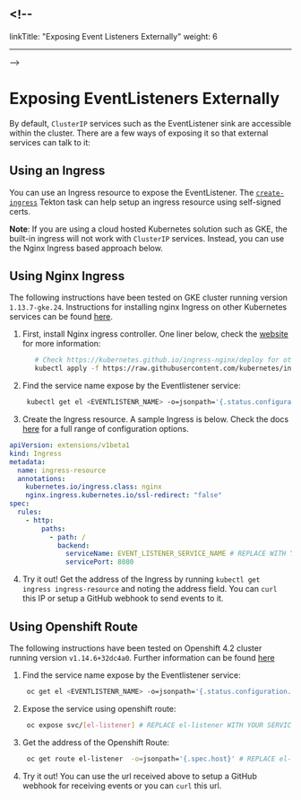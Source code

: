## <!--

linkTitle: "Exposing Event Listeners Externally" weight: 6

---

-->

# Exposing EventListeners Externally

By default, `ClusterIP` services such as the EventListener sink are accessible
within the cluster. There are a few ways of exposing it so that external
services can talk to it:

## Using an Ingress

You can use an Ingress resource to expose the EventListener. The
[`create-ingress`](./getting-started/create-ingress.yaml) Tekton task can help
setup an ingress resource using self-signed certs.

**Note**: If you are using a cloud hosted Kubernetes solution such as GKE, the
built-in ingress will not work with `ClusterIP` services. Instead, you can use
the Nginx Ingress based approach below.

## Using Nginx Ingress

The following instructions have been tested on GKE cluster running version
`1.13.7-gke.24`. Instructions for installing nginx Ingress on other Kubernetes
services can be found
[here](https://kubernetes.github.io/ingress-nginx/deploy/).

1. First, install Nginx ingress controller. One liner below, check the
   [website](https://kubernetes.github.io/ingress-nginx/deploy/#gce-gke) for
   more information:
   ```sh
      # Check https://kubernetes.github.io/ingress-nginx/deploy for other installation options
      kubectl apply -f https://raw.githubusercontent.com/kubernetes/ingress-nginx/controller-v0.34.1/deploy/static/provider/cloud/deploy.yaml
   ```
2. Find the service name expose by the Eventlistener service:
   ```sh
    kubectl get el <EVENTLISTENR_NAME> -o=jsonpath='{.status.configuration.generatedName}{"\n"}'
   ```
3. Create the Ingress resource. A sample Ingress is below. Check the docs
   [here](https://kubernetes.github.io/ingress-nginx/user-guide/nginx-configuration/)
   for a full range of configuration options.

```yaml
apiVersion: extensions/v1beta1
kind: Ingress
metadata:
  name: ingress-resource
  annotations:
    kubernetes.io/ingress.class: nginx
    nginx.ingress.kubernetes.io/ssl-redirect: "false"
spec:
  rules:
    - http:
        paths:
          - path: /
            backend:
              serviceName: EVENT_LISTENER_SERVICE_NAME # REPLACE WITH YOUR SERVICE NAME FROM STEP 2
              servicePort: 8080
```

4. Try it out! Get the address of the Ingress by running
   `kubectl get ingress ingress-resource` and noting the address field. You can
   `curl` this IP or setup a GitHub webhook to send events to it.

## Using Openshift Route

The following instructions have been tested on Openshift 4.2 cluster running
version `v1.14.6+32dc4a0`. Further information can be found
[here](https://docs.okd.io/latest/architecture/networking/routes.html)

1. Find the service name expose by the Eventlistener service:
   ```sh
    oc get el <EVENTLISTENR_NAME> -o=jsonpath='{.status.configuration.generatedName}'
   ```
2. Expose the service using openshift route:
   ```sh
    oc expose svc/[el-listener] # REPLACE el-listener WITH YOUR SERVICE NAME FROM STEP 1
   ```
3. Get the address of the Openshift Route:
   ```sh
    oc get route el-listener  -o=jsonpath='{.spec.host}' # REPLACE el-listener WITH YOUR SERVICE NAME FROM STEP 1
   ```
4. Try it out! You can use the url received above to setup a GitHub webhook for
   receiving events or you can `curl` this url.
